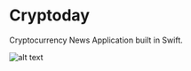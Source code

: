 # Cryptoday
Cryptocurrency News Application built in Swift. 

![alt text](https://preview.ibb.co/irMNxx/Image_1_iphonexspacegrey_portrait.png)
